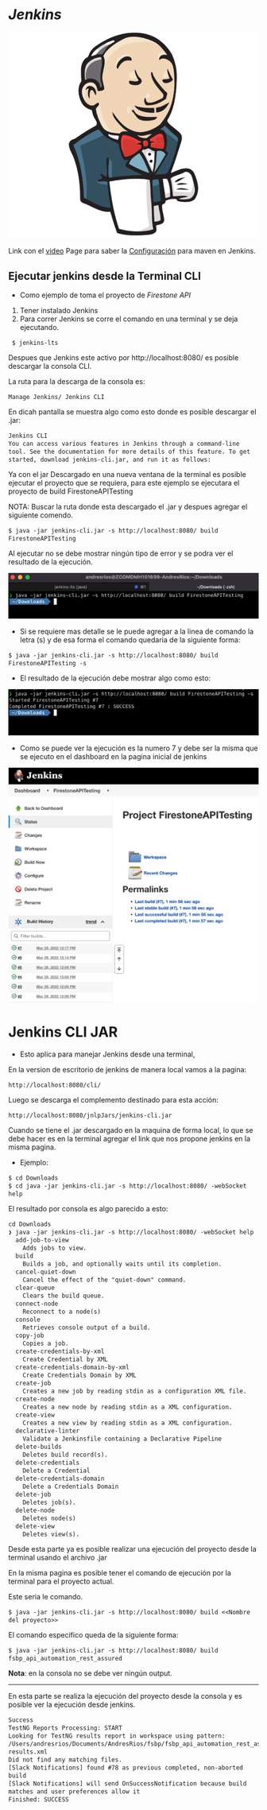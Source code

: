 # _Jenkins_

![Image text](https://github.com/andres4715-gif/importanDocuments/blob/master/imagenes/jenkins01-removebg-preview.png)

Link con el [video](https://www.youtube.com/watch?v=woMAXn4e8NA&t=1093s)
Page para saber la [Configuración](https://blog.kobiton.com/integrating-appium-tests-into-your-ci/cd-process-using-jenkins) para maven en Jenkins.

## Ejecutar jenkins desde la Terminal CLI

- Como ejemplo de toma el proyecto de _Firestone API_

1. Tener instalado Jenkins
2. Para correr Jenkins se corre el comando en una terminal y se deja ejecutando.

```shell
 $ jenkins-lts
```

Despues que Jenkins este activo por http://localhost:8080/
es posible descargar la consola CLI.

La ruta para la descarga de la consola es:

```text
Manage Jenkins/ Jenkins CLI
```

En dicah pantalla se muestra algo como esto donde es posible descargar el .jar:

```text
Jenkins CLI
You can access various features in Jenkins through a command-line tool. See the documentation for more details of this feature. To get started, download jenkins-cli.jar, and run it as follows:
```

Ya con el jar Descargado en una nueva ventana de la terminal es posible ejecutar el proyecto que se requiera, para este ejemplo se ejecutara el proyecto de build FirestoneAPITesting

NOTA: Buscar la ruta donde esta descargado el .jar y despues agregar el siguiente comendo.

```shell
$ java -jar jenkins-cli.jar -s http://localhost:8080/ build FirestoneAPITesting
```

Al ejecutar no se debe mostrar ningún tipo de error y se podra ver el resultado de la ejecución.

![Image text](https://github.com/andres4715-gif/importanDocuments/blob/master/imagenes/jenkins2.png)

- Si se requiere mas detalle se le puede agregar a la linea de comando la letra (s) y de esa forma el comando quedaria de la siguiente forma:

```shell
$ java -jar jenkins-cli.jar -s http://localhost:8080/ build FirestoneAPITesting -s
```

- El resultado de la ejecución debe mostrar algo como esto:

![Image text](https://github.com/andres4715-gif/importanDocuments/blob/master/imagenes/jenkins3.png)

- Como se puede ver la ejecución es la numero 7 y debe ser la misma que se ejecuto en el dashboard en la pagina inicial de jenkins

![Image text](https://github.com/andres4715-gif/importanDocuments/blob/master/imagenes/imagen%204.png)

# Jenkins CLI JAR

- Esto aplica para manejar Jenkins desde una terminal,

En la version de escritorio de jenkins de manera local vamos a la pagina:

```url
http://localhost:8080/cli/
```

Luego se descarga el complemento destinado para esta acción:

```url
http://localhost:8080/jnlpJars/jenkins-cli.jar
```

Cuando se tiene el .jar descargado en la maquina de forma local, lo que se debe hacer es en la terminal agregar el link que nos propone jenkins en la misma pagina.

- Ejemplo:

```shell
$ cd Downloads
$ cd java -jar jenkins-cli.jar -s http://localhost:8080/ -webSocket help
```

El resultado por consola es algo parecido a esto:

```shell
cd Downloads
❯ java -jar jenkins-cli.jar -s http://localhost:8080/ -webSocket help
  add-job-to-view
    Adds jobs to view.
  build
    Builds a job, and optionally waits until its completion.
  cancel-quiet-down
    Cancel the effect of the "quiet-down" command.
  clear-queue
    Clears the build queue.
  connect-node
    Reconnect to a node(s)
  console
    Retrieves console output of a build.
  copy-job
    Copies a job.
  create-credentials-by-xml
    Create Credential by XML
  create-credentials-domain-by-xml
    Create Credentials Domain by XML
  create-job
    Creates a new job by reading stdin as a configuration XML file.
  create-node
    Creates a new node by reading stdin as a XML configuration.
  create-view
    Creates a new view by reading stdin as a XML configuration.
  declarative-linter
    Validate a Jenkinsfile containing a Declarative Pipeline
  delete-builds
    Deletes build record(s).
  delete-credentials
    Delete a Credential
  delete-credentials-domain
    Delete a Credentials Domain
  delete-job
    Deletes job(s).
  delete-node
    Deletes node(s)
  delete-view
    Deletes view(s).

```

Desde esta parte ya es posible realizar una ejecución del proyecto desde la terminal usando el archivo .jar

En la misma pagina es posible tener el comando de ejecución por la terminal para el proyecto actual.

Este seria le comando.

```shell
$ java -jar jenkins-cli.jar -s http://localhost:8080/ build <<Nombre del proyecto>>
```

El comando especifico queda de la siguiente forma:

```shell
$ java -jar jenkins-cli.jar -s http://localhost:8080/ build fsbp_api_automation_rest_assured
```

**Nota**: en la consola no se debe ver ningún output.

---

En esta parte se realiza la ejecución del proyecto desde la consola y es posible ver la ejecución desde jenkins.

```text
Success
TestNG Reports Processing: START
Looking for TestNG results report in workspace using pattern: /Users/andresrios/Documents/AndresRios/fsbp/fsbp_api_automation_rest_assured/testng-results.xml
Did not find any matching files.
[Slack Notifications] found #78 as previous completed, non-aborted build
[Slack Notifications] will send OnSuccessNotification because build matches and user preferences allow it
Finished: SUCCESS
```

